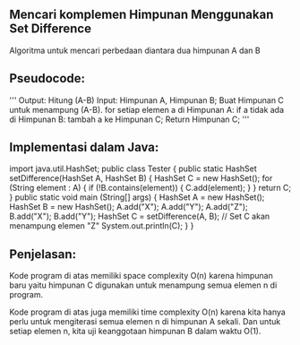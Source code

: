 ## Mencari komplemen Himpunan Menggunakan Set Difference

Algoritma untuk mencari perbedaan diantara dua himpunan A dan B
## Pseudocode:

'''
Output: Hitung (A-B)
Input: Himpunan A, Himpunan B;
    Buat Himpunan C untuk menampung (A-B).
    for setiap elemen a di Himpunan A:
        if a tidak ada di Himpunan B:
            tambah a ke Himpunan C;
    Return Himpunan C;
'''

## Implementasi dalam Java:

import java.util.HashSet;
public class Tester {
    public static HashSet<String> setDifference(HashSet<String> A, HashSet<String> B) {
        HashSet<String> C = new HashSet<String>();
        for (String element : A) {
            if (!B.contains(element)) {
                C.add(element);
            }
        }
        return C;
    }
    public static void main (String[] args) {
        HashSet<String> A = new HashSet<String>();
        HashSet<String> B = new HashSet<String>();
        A.add("X");
        A.add("Y");
        A.add("Z");
        B.add("X");
        B.add("Y");
        HashSet<String> C = setDifference(A, B);
        // Set C akan menampung elemen "Z"
        System.out.println(C);
    }
}

## Penjelasan:

Kode program di atas memiliki space complexity O(n) karena himpunan baru yaitu himpunan C digunakan untuk menampung semua elemen n di program.

Kode program di atas juga memiliki time complexity O(n) karena kita hanya perlu untuk mengiterasi semua elemen n di himpunan A sekali. Dan untuk setiap elemen n, kita uji keanggotaan himpunan B dalam waktu O(1).
